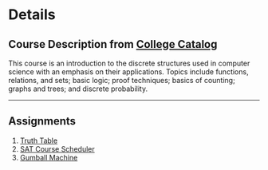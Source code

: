 # Details

## Course Description from [College Catalog](https://arc.losrios.edu/2022-2023-catalog)
This course is an introduction to the discrete structures used in computer science with an emphasis on their applications. Topics include functions, relations, and sets; basic logic; proof techniques; basics of counting; graphs and trees; and discrete probability.
___
## Assignments
1. [Truth Table](https://github.com/EvilCheetah/coursework/tree/master/CISP%20440%20-%20Discrete%20Structures%20for%20Computer%20Science/1.%20Truth%20Table)
2. [SAT Course Scheduler](https://github.com/EvilCheetah/coursework/tree/master/CISP%20440%20-%20Discrete%20Structures%20for%20Computer%20Science/2.%20Boolean%20SAT%20Course%20Scheduler)
3. [Gumball Machine](https://github.com/EvilCheetah/coursework/tree/master/CISP%20440%20-%20Discrete%20Structures%20for%20Computer%20Science/3.%20Gumball%20Machine)